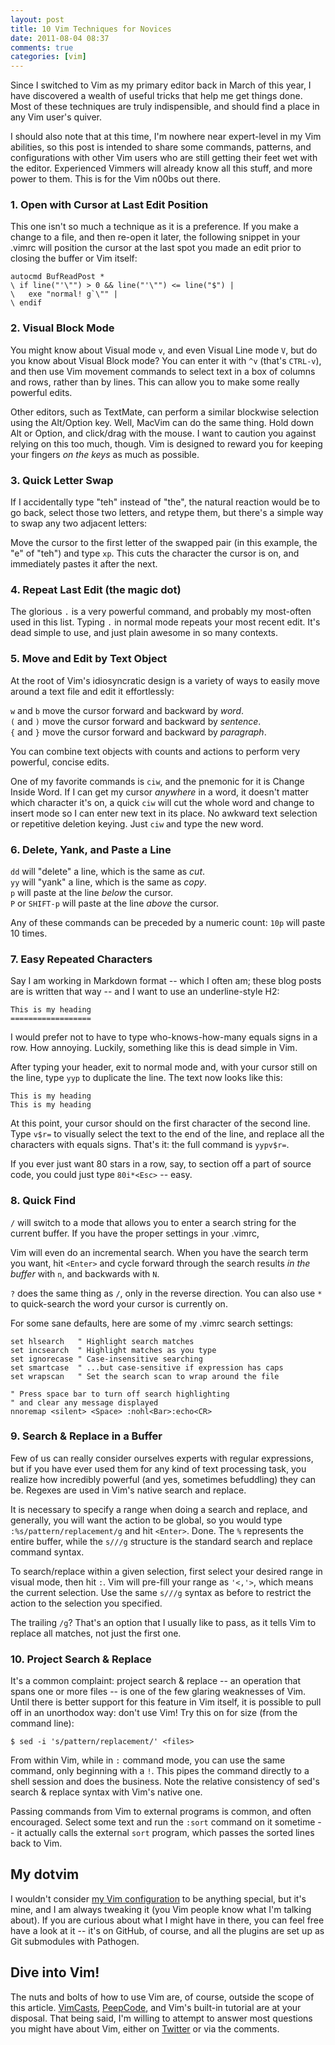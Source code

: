 ```yaml
---
layout: post
title: 10 Vim Techniques for Novices
date: 2011-08-04 08:37
comments: true
categories: [vim]
---
```


Since I switched to Vim as my primary editor back in March of this year,
I have discovered a wealth of useful tricks that help me get things
done. Most of these techniques are truly indispensible, and should find
a place in any Vim user's quiver.

I should also note that at this time, I'm nowhere near expert-level in
my Vim abilities, so this post is intended to share some commands,
patterns, and configurations with other Vim users who are still getting
their feet wet with the editor. Experienced Vimmers will already know
all this stuff, and more power to them. This is for the Vim n00bs out
there.

### 1. Open with Cursor at Last Edit Position

This one isn't so much a technique as it is a preference. If you make a
change to a file, and then re-open it later, the following snippet in
your .vimrc will position the cursor at the last spot you made an edit
prior to closing the buffer or Vim itself:

    autocmd BufReadPost *
    \ if line("'\"") > 0 && line("'\"") <= line("$") |
    \   exe "normal! g`\"" |
    \ endif

<!-- " -->

### 2. Visual Block Mode

You might know about Visual mode `` v ``, and even Visual Line mode `` V ``,
but do you know about Visual Block mode? You can enter it with `^v`
(that's `CTRL-v`), and then use Vim movement commands to select text
in a box of columns and rows, rather than by lines. This can allow you
to make some really powerful edits.

Other editors, such as TextMate, can perform a similar blockwise
selection using the Alt/Option key. Well, MacVim can do the same thing.
Hold down Alt or Option, and click/drag with the mouse. I want to
caution you against relying on this too much, though. Vim is designed to
reward you for keeping your fingers *on the keys* as much as possible.

### 3. Quick Letter Swap

If I accidentally type "teh" instead of "the", the natural reaction
would be to go back, select those two letters, and retype them, but
there's a simple way to swap any two adjacent letters:

Move the cursor to the first letter of the swapped pair (in this
example, the "e" of "teh") and type `xp`. This cuts the character the
cursor is on, and immediately pastes it after the next.

### 4. Repeat Last Edit (the magic dot)

The glorious `` . `` is a very powerful command, and probably my
most-often used in this list. Typing `` . `` in normal mode repeats your
most recent edit. It's dead simple to use, and just plain awesome in so
many contexts.

### 5. Move and Edit by Text Object

At the root of Vim's idiosyncratic design is a variety of ways to easily
move around a text file and edit it effortlessly:

`` w `` and `` b `` move the cursor forward and backward by *word*.    
`` ( `` and `` ) `` move the cursor forward and backward by *sentence*.    
`` { `` and `` } `` move the cursor forward and backward by *paragraph*.

You can combine text objects with counts and actions to perform very
powerful, concise edits.

One of my favorite commands is `ciw`, and the pnemonic for it is Change
Inside Word. If I can get my cursor *anywhere* in a word, it doesn't
matter which character it's on, a quick `ciw` will cut the whole word
and change to insert mode so I can enter new text in its place. No
awkward text selection or repetitive deletion keying. Just `ciw` and
type the new word.

### 6. Delete, Yank, and Paste a Line

`` dd `` will "delete" a line, which is the same as *cut*.    
`` yy `` will "yank" a line, which is the same as *copy*.    
`` p `` will paste at the line *below* the cursor.    
`` P `` or `SHIFT-p` will paste at the line *above* the cursor.

Any of these commands can be preceded by a numeric count: `10p` will
paste 10 times.

### 7. Easy Repeated Characters

Say I am working in Markdown format -- which I often am; these blog posts
are is written that way -- and I want to use an underline-style H2:

    This is my heading
    ==================

I would prefer not to have to type who-knows-how-many equals signs in a
row. How annoying. Luckily, something like this is dead simple in Vim.

After typing your header, exit to normal mode and, with your cursor
still on the line, type `yyp` to duplicate the line. The text now looks
like this:

    This is my heading
    This is my heading

At this point, your cursor should on the first character of the second
line. Type `v$r=` to visually select the text to the end of the line,
and replace all the characters with equals signs. That's it: the full
command is `yypv$r=`.

If you ever just want 80 stars in a row, say, to section off a part of
source code, you could just type `80i*<Esc>` -- easy.

### 8. Quick Find

`` / `` will switch to a mode that allows you to enter a search string
for the current buffer. If you have the proper settings in your .vimrc,

Vim will even do an incremental search. When you have the search term
you want, hit `<Enter>` and cycle forward through the search results *in
the buffer* with `` n ``, and backwards with `` N ``.

`` ? `` does the same thing as `` / ``, only in the reverse direction.
You can also use `` * `` to quick-search the word your cursor is
currently on.

For some sane defaults, here are some of my .vimrc search settings:

    set hlsearch   " Highlight search matches
    set incsearch  " Highlight matches as you type
    set ignorecase " Case-insensitive searching
    set smartcase  " ...but case-sensitive if expression has caps
    set wrapscan   " Set the search scan to wrap around the file

    " Press space bar to turn off search highlighting
    " and clear any message displayed
    nnoremap <silent> <Space> :nohl<Bar>:echo<CR>

### 9. Search &amp; Replace in a Buffer

Few of us can really consider ourselves experts with regular
expressions, but if you have ever used them for any kind of text
processing task, you realize how incredibly powerful (and yes, sometimes
befuddling) they can be. Regexes are used in Vim's native search and
replace.

It is necessary to specify a range when doing a search and replace, and
generally, you will want the action to be global, so you would type
`:%s/pattern/replacement/g` and hit `<Enter>`. Done. The `` % ``
represents the entire buffer, while the `s///g` structure is the
standard search and replace command syntax.

To search/replace within a given selection, first select your desired
range in visual mode, then hit `` : ``. Vim will pre-fill your range as
`'<,'>`, which means the current selection. Use the same `s///g`
syntax as before to restrict the action to the selection you specified.

The trailing `` /g ``? That's an option that I usually like to pass, as it
tells Vim to replace all matches, not just the first one.

### 10. Project Search &amp; Replace

It's a common complaint: project search &amp; replace -- an operation
that spans one or more files -- is one of the few glaring weaknesses of
Vim. Until there is better support for this feature in Vim itself, it is
possible to pull off in an unorthodox way: don't use Vim! Try this on
for size (from the command line):

    $ sed -i 's/pattern/replacement/' <files>

From within Vim, while in `` : `` command mode, you can use the same
command, only beginning with a `` ! ``. This pipes the command directly
to a shell session and does the business. Note the relative consistency
of sed's search &amp; replace syntax with Vim's native one.

Passing commands from Vim to external programs is common, and often
encouraged. Select some text and run the `:sort` command on it sometime
-- it actually calls the external `sort` program, which passes the
sorted lines back to Vim.

## My dotvim

I wouldn't consider [my Vim configuration](http://github/smt/dotvim) to
be anything special, but it's mine, and I am always tweaking it (you Vim
people know what I'm talking about). If you are curious about what I
might have in there, you can feel free have a look at it -- it's on
GitHub, of course, and all the plugins are set up as Git submodules with
Pathogen.

## Dive into Vim!

The nuts and bolts of how to use Vim are, of course, outside the scope
of this article. [VimCasts](http://vimcasts.org), [PeepCode](http://peepcode.com/products/smash-into-vim-i),
and Vim's built-in tutorial are at your disposal. That being said, I'm
willing to attempt to answer most questions you might have about Vim,
either on [Twitter](http://twitter.com/tudorstudio) or via the comments.
